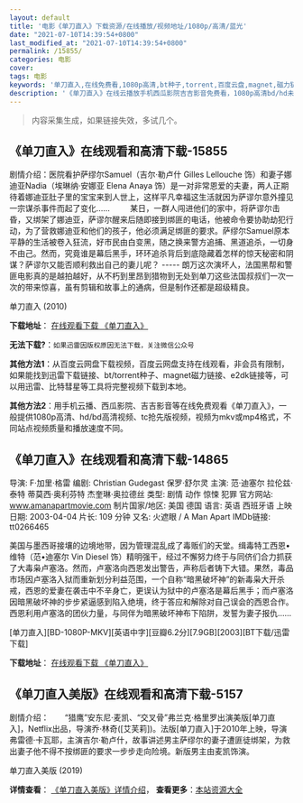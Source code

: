 ```yaml
---
layout: default
title: '电影《单刀直入》下载资源/在线播放/视频地址/1080p/高清/蓝光'
date: "2021-07-10T14:39:54+0800"
last_modified_at: "2021-07-10T14:39:54+0800"
permalink: /15855/
categories: 电影
cover:
tags: 电影
keywords: '单刀直入,在线免费看,1080p高清,bt种子,torrent,百度云盘,magnet,磁力链,迅雷下载资源'
description: '《单刀直入》在线云播放手机西瓜影院吉吉影音免费看，1080p高清bd/hd未删减完整版和tc抢先枪版，mkv/mp4格式，附带bt/torrent种子、magnet/磁力链、百度云盘、网盘资源迅雷下载链接'
---
```


>内容采集生成，如果链接失效，多试几个。


## 《单刀直入》在线观看和高清下载-15855

剧情介绍：医院看护萨缪尔Samuel（吉尔·勒卢什 Gilles Lellouche 饰）和妻子娜迪亚Nadia（埃琳纳·安娜亚 Elena Anaya 饰）是一对非常恩爱的夫妻，两人正期待着娜迪亚肚子里的宝宝来到人世上，这样平凡幸福这生活就因为萨谬尔意外撞见一宗谋杀事件而起了变化……  　　某日，一群人闯进他们的家中，将萨谬尔击昏，又绑架了娜迪亚，萨谬尔醒来后随即接到绑匪的电话，他被命令要协助劫犯行动，为了营救娜迪亚和他们的孩子，他必须满足绑匪的要求。萨缪尔Samuel原本平静的生活被卷入狂流，好市民由白变黑，随之换来警方追捕、黑道追杀，一切身不由己。然而，究竟谁是幕后黑手，环环追杀背后到底隐藏着怎样的惊天秘密和阴谋？萨谬尔又能否顺利救出自己的妻儿呢？ ----- 朗万这次演坏人，法国黑帮和警匪电影真的是越拍越好，从不朽到里昂到猎物到无处到单刀这些法国叔叔们一次一次的带来惊喜，虽有剪辑和故事上的通病，但是制作还都是超级精良。


单刀直入 (2010)

**下载地址**： [在线观看下载 《单刀直入》](https://www.btbtdy.me/btdy/dy4379.html) 


**无法下载?**：`如果迅雷因版权原因无法下载，关注微信公众号 `

**其他方法1**：从百度云网盘下载视频，百度云网盘支持在线观看，非会员有限制，如果能找到迅雷下载链接、bt/torrent种子、magnet磁力链接、e2dk链接等，可以用迅雷、比特彗星等工具将完整视频下载到本地。

**其他方法2**：用手机云播、西瓜影院、吉吉影音等在线免费观看《单刀直入》，一般提供1080p高清、hd/bd高清视频、tc抢先版视频，视频为mkv或mp4格式，不同站点视频质量和播放速度不同。


## 《单刀直入》在线观看和高清下载-14865

导演: F·加里·格雷 编剧: Christian Gudegast 保罗·舒尔灵 主演: 范·迪塞尔 拉伦兹·泰特 蒂莫西·奥利芬特 杰奎琳·奥拉德丝 类型: 剧情 动作 惊悚 犯罪 官方网站: www.amanapartmovie.com 制片国家/地区: 美国 德国 语言: 英语 西班牙语 上映日期: 2003-04-04 片长: 109 分钟 又名: 火遮眼 / A Man Apart IMDb链接: tt0266465

美国与墨西哥接壤的边境地带，因为管理混乱成了毒贩们的天堂。缉毒特工西恩•维特（范•迪塞尔 Vin Diesel 饰）精明强干，经过不懈努力终于与同侪们合力抓获了大毒枭卢塞洛。然而，卢塞洛向西恩发出警告，声称后者铸下大错。果然，毒品市场因卢塞洛入狱而重新划分利益范围，一个自称“暗黑破坏神”的新毒枭大开杀戒，西恩的爱妻在袭击中不辛身亡，更误认为狱中的卢塞洛是幕后黑手；而卢塞洛因暗黑破坏神的步步紧逼感到陷入绝境，终于答应和解除对自己误会的西恩合作。西恩利用卢塞洛的团伙力量，与同伴为暗黑破坏神布下陷阱，发誓为妻子报仇……


[单刀直入][BD-1080P-MKV][英语中字][豆瓣6.2分][7.9GB][2003][BT下载/迅雷下载]

**下载地址**： [在线观看下载 《单刀直入》](https://www.btdx8.com/torrent/a_man_apart_2003.html) 


## 《单刀直入美版》在线观看和高清下载-5157

剧情介绍：　　“猎鹰”安东尼·麦凯、“交叉骨”弗兰克·格里罗出演美版[单刀直入]，Netflix出品，导演乔·林奇([艾芙莉])。法版[单刀直入]于2010年上映，导演弗雷德·卡瓦耶，主演吉尔·勒卢什，故事讲述男主萨缪尔的妻子遭匪徒绑架，为救出妻子他不得不按绑匪的要求一步步走向险境。新版男主由麦凯饰演。


单刀直入美版 (2019)

**详情查看**： [《单刀直入美版》详情介绍](/movie/5157/)， **查看更多**：[本站资源大全](/movie/t/all/)

